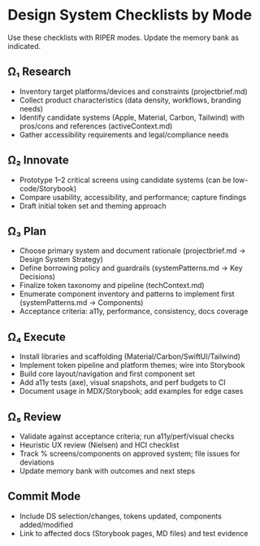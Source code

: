 # Design System Checklists by Mode

Use these checklists with RIPER modes. Update the memory bank as indicated.

## Ω₁ Research
- Inventory target platforms/devices and constraints (projectbrief.md)
- Collect product characteristics (data density, workflows, branding needs)
- Identify candidate systems (Apple, Material, Carbon, Tailwind) with pros/cons and references (activeContext.md)
- Gather accessibility requirements and legal/compliance needs

## Ω₂ Innovate
- Prototype 1–2 critical screens using candidate systems (can be low-code/Storybook)
- Compare usability, accessibility, and performance; capture findings
- Draft initial token set and theming approach

## Ω₃ Plan
- Choose primary system and document rationale (projectbrief.md → Design System Strategy)
- Define borrowing policy and guardrails (systemPatterns.md → Key Decisions)
- Finalize token taxonomy and pipeline (techContext.md)
- Enumerate component inventory and patterns to implement first (systemPatterns.md → Components)
- Acceptance criteria: a11y, performance, consistency, docs coverage

## Ω₄ Execute
- Install libraries and scaffolding (Material/Carbon/SwiftUI/Tailwind)
- Implement token pipeline and platform themes; wire into Storybook
- Build core layout/navigation and first component set
- Add a11y tests (axe), visual snapshots, and perf budgets to CI
- Document usage in MDX/Storybook; add examples for edge cases

## Ω₅ Review
- Validate against acceptance criteria; run a11y/perf/visual checks
- Heuristic UX review (Nielsen) and HCI checklist
- Track % screens/components on approved system; file issues for deviations
- Update memory bank with outcomes and next steps

## Commit Mode
- Include DS selection/changes, tokens updated, components added/modified
- Link to affected docs (Storybook pages, MD files) and test evidence